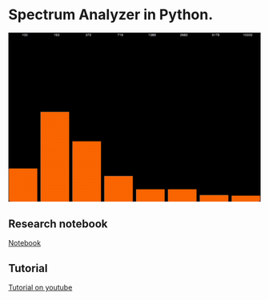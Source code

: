 # Spectrum Analyzer in Python.

![Preview](https://github.com/madeinouweland/spectrum-analyzer-in-python/blob/main/output.gif)

## Research notebook

[Notebook](https://github.com/madeinouweland/spectrum-analyzer-in-python/tree/main/NotebookResearch)

## Tutorial

[Tutorial on youtube](https://www.youtube.com/watch?v=XJ42pfSI-DY)
